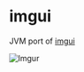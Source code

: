 # imgui

JVM port of [imgui](https://github.com/ocornut/imgui)

![Imgur](http://i.imgur.com/PYlFUsI.png)

